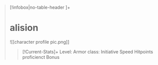 >[!infobox|no-table-header ]+  
># alision
>![[character profile pic.png]]
>>[!Current-Stats]+
>>Level:
>>Armor class:
>>Initiative
>>Speed
>>Hitpoints
>>proficienct Bonus
>>
>





